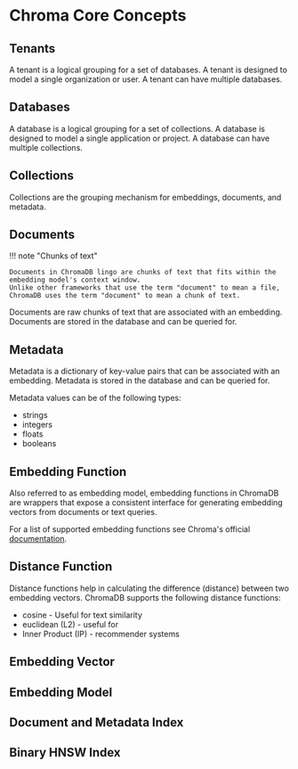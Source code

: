 # Chroma Core Concepts

## Tenants

A tenant is a logical grouping for a set of databases. A tenant is designed to model a single organization or user. A
tenant can have multiple databases.

## Databases

A database is a logical grouping for a set of collections. A database is designed to model a single application or
project. A database can have multiple collections.

## Collections

Collections are the grouping mechanism for embeddings, documents, and metadata.

## Documents

!!! note "Chunks of text"

    Documents in ChromaDB lingo are chunks of text that fits within the embedding model's context window. 
    Unlike other frameworks that use the term "document" to mean a file, 
    ChromaDB uses the term "document" to mean a chunk of text.

Documents are raw chunks of text that are associated with an embedding. Documents are stored in the database and can be
queried for.

## Metadata

Metadata is a dictionary of key-value pairs that can be associated with an embedding. Metadata is stored in the
database and can be queried for.

Metadata values can be of the following types:

- strings
- integers
- floats
- booleans

## Embedding Function

Also referred to as embedding model, embedding functions in ChromaDB are wrappers that expose a consistent interface for
generating embedding vectors from documents or text queries.

For a list of supported embedding functions see Chroma's
official [documentation](https://docs.trychroma.com/embeddings).

## Distance Function

Distance functions help in calculating the difference (distance) between two embedding vectors. ChromaDB supports the
following distance functions:

- cosine - Useful for text similarity
- euclidean (L2) - useful for 
- Inner Product (IP) - recommender systems

## Embedding Vector

## Embedding Model


## Document and Metadata Index


## Binary HNSW Index



